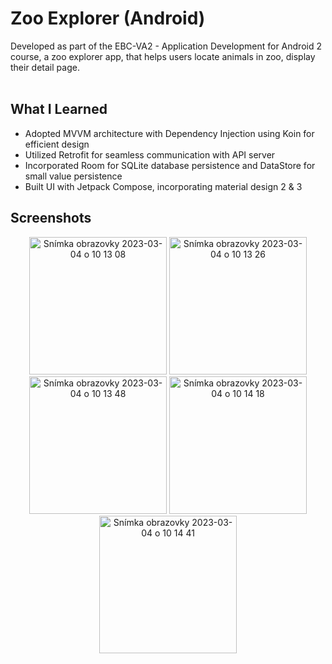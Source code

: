 # Zoo Explorer (Android)
Developed as part of the EBC-VA2 - Application Development for Android 2 course, a zoo explorer app, that helps users locate animals in zoo, display their detail page.
<br>
<br>

## What I Learned
- Adopted MVVM architecture with Dependency Injection using Koin for efficient design
- Utilized Retrofit for seamless communication with API server
- Incorporated Room for SQLite database persistence and DataStore for small value persistence
- Built UI with Jetpack Compose, incorporating material design 2 & 3

## Screenshots
<p align="center">
<img width="220" alt="Snímka obrazovky 2023-03-04 o 10 13 08" src="https://user-images.githubusercontent.com/40234212/222891127-d374d9ec-1bfc-4b4f-b63b-3a9d79f6c050.png">
<img width="220" alt="Snímka obrazovky 2023-03-04 o 10 13 26" src="https://user-images.githubusercontent.com/40234212/222891130-45bde129-ba6d-4ddc-8390-cfa6ca43507c.png">
<img width="220" alt="Snímka obrazovky 2023-03-04 o 10 13 48" src="https://user-images.githubusercontent.com/40234212/222891135-547215ab-e7d9-4b78-9809-fe31546ea5ba.png">
<img width="220" alt="Snímka obrazovky 2023-03-04 o 10 14 18" src="https://user-images.githubusercontent.com/40234212/222891138-4e15f409-4acf-4563-9a5f-c808c27359b1.png">
<img width="220" alt="Snímka obrazovky 2023-03-04 o 10 14 41" src="https://user-images.githubusercontent.com/40234212/222891152-27c7f549-1cbd-4b3d-8269-ca788c4f5a3c.png">
</p>
